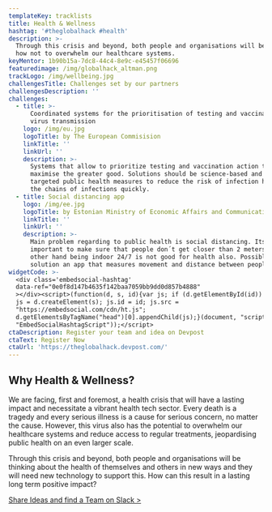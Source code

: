 ```yaml
---
templateKey: tracklists
title: Health & Wellness
hashtag: '#theglobalhack #health'
description: >-
  Through this crisis and beyond, both people and organisations will be thinking
  how not to overwhelm our healthcare systems.
keyMentor: 1b90b15a-7dc8-44c4-8e9c-e45457f06696
featuredimage: /img/globalhack_altman.png
trackLogo: /img/wellbeing.jpg
challengesTitle: Challenges set by our partners
challengesDescription: ''
challenges:
  - title: >-
      Coordinated systems for the prioritisation of testing and vaccinations and
      virus transmission
    logo: /img/eu.jpg
    logoTitle: by The European Commisision
    linkTitle: ''
    linkUrl: ''
    description: >-
      Systems that allow to prioritize testing and vaccination action to
      maximise the greater good. Solutions should be science-based and empower
      targeted public health measures to reduce the risk of infection help track
      the chains of infections quickly.
  - title: Social distancing app
    logo: /img/ee.jpg
    logoTitle: by Estonian Ministry of Economic Affairs and Communications
    linkTitle: ''
    linkUrl: ''
    description: >-
      Main problem regarding to public health is social distancing. Its
      important to make sure that people don´t get closer than 2 meters. On the
      other hand being indoor 24/7 is not good for health also. Possible
      solution an app that measures movement and distance between people.
widgetCode: >-
  <div class='embedsocial-hashtag'
  data-ref="0e0f8d147b4635f142baa7059bb9dd0d857b4888"
  ></div><script>(function(d, s, id){var js; if (d.getElementById(id)) {return;}
  js = d.createElement(s); js.id = id; js.src =
  "https://embedsocial.com/cdn/ht.js";
  d.getElementsByTagName("head")[0].appendChild(js);}(document, "script",
  "EmbedSocialHashtagScript"));</script>
ctaDescription: Register your team and idea on Devpost
ctaText: Register Now
ctaUrl: 'https://theglobalhack.devpost.com/'
---
```


## Why Health & Wellness?

We are facing, first and foremost, a health crisis that will have a lasting impact and necessitate a vibrant health tech sector. Every death is a tragedy and every serious illness is a cause for serious concern, no matter the cause. However, this virus also has the potential to overwhelm our healthcare systems and reduce access to regular treatments, jeopardising public health on an even larger scale.

Through this crisis and beyond, both people and organisations will be thinking about the health of themselves and others in new ways and they will need new technology to support this. How can this result in a lasting long term positive impact?

[Share Ideas and find a Team on Slack >](http://theglobalhack.com/slack)
